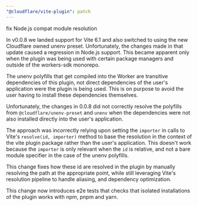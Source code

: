 ```yaml
---
"@cloudflare/vite-plugin": patch
---
```


fix Node.js compat module resolution

In v0.0.8 we landed support for Vite 6.1 and also switched to using the new Cloudflare owned unenv preset.
Unfortunately, the changes made in that update caused a regression in Node.js support.
This became apparent only when the plugin was being used with certain package managers and outside of the workers-sdk monorepo.

The unenv polyfills that get compiled into the Worker are transitive dependencies of this plugin, not direct dependencies of the user's application were the plugin is being used.
This is on purpose to avoid the user having to install these dependencies themselves.

Unfortunately, the changes in 0.0.8 did not correctly resolve the polyfills from `@cloudflare/unenv-preset` and `unenv` when the dependencies were not also installed directly into the user's application.

The approach was incorrectly relying upon setting the `importer` in calls to Vite's `resolve(id, importer)` method to base the resolution in the context of the vite plugin package rather than the user's application.
This doesn't work because the `importer` is only relevant when the `id` is relative, and not a bare module specifier in the case of the unenv polyfills.

This change fixes how these id are resolved in the plugin by manually resolving the path at the appropriate point, while still leveraging Vite's resolution pipeline to handle aliasing, and dependency optimization.

This change now introduces e2e tests that checks that isolated installations of the plugin works with npm, pnpm and yarn.
